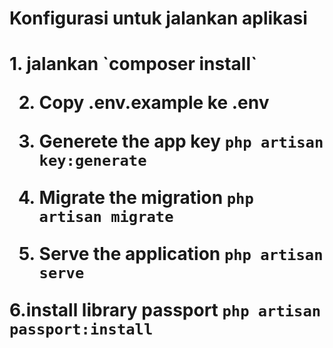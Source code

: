 <h1>Konfigurasi untuk jalankan aplikasi<h1>
1. jalankan
`composer install`

2. Copy .env.example ke  .env 

3. Generete the app key
`php artisan key:generate`

4. Migrate the migration
`php artisan migrate`

5. Serve the application
`php artisan serve`

6.install library passport
`php artisan passport:install`
